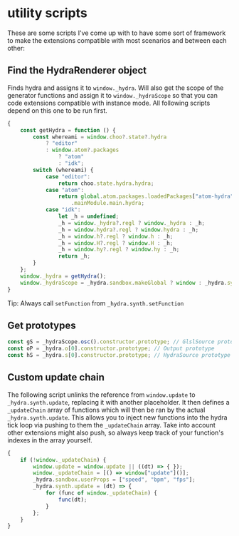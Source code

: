 # utility scripts

These are some scripts I've come up with to have some sort of framework to make the extensions compatible with most scenarios and between each other:

## Find the HydraRenderer object

Finds hydra and assigns it to `window._hydra`. Will also get the scope of the generator functions and assign it to `window._hydraScope` so that you can code extensions compatible with instance mode. All following scripts depend on this one to be run first.

```js
{
    const getHydra = function () {
        const whereami = window.choo?.state?.hydra
            ? "editor"
            : window.atom?.packages
                ? "atom"
                : "idk";
        switch (whereami) {
            case "editor":
                return choo.state.hydra.hydra;
            case "atom":
                return global.atom.packages.loadedPackages["atom-hydra"]
                    .mainModule.main.hydra;
            case "idk":
                let _h = undefined;
                _h = window._hydra?.regl ? window._hydra : _h;
                _h = window.hydra?.regl ? window.hydra : _h;
                _h = window.h?.regl ? window.h : _h;
                _h = window.H?.regl ? window.H : _h;
                _h = window.hy?.regl ? window.hy : _h;
                return _h;
        }
    };
    window._hydra = getHydra();
    window._hydraScope = _hydra.sandbox.makeGlobal ? window : _hydra.synth;
}
```

Tip: Always call `setFunction` from `_hydra.synth.setFunction` 

## Get prototypes

```js
const gS = _hydraScope.osc().constructor.prototype; // GlslSource prototype
const oP = _hydra.o[0].constructor.prototype; // Output prototype
const hS = _hydra.s[0].constructor.prototype; // HydraSource prototype
```

## Custom update chain

The following script unlinks the reference from `window.update` to `_hydra.synth.update`, replacing it with another placeholder. It then defines a `_updateChain` array of functions which will then be ran by the actual `_hydra.synth.update`. This allows you to inject new functions into the hydra tick loop via pushing to them the `_updateChain` array. Take into account other extensions might also push, so always keep track of your function's indexes in the array yourself.

```js
{
    if (!window._updateChain) {
        window.update = window.update || ((dt) => { });
        window._updateChain = [() => window["update"]()];
        _hydra.sandbox.userProps = ["speed", "bpm", "fps"];
        _hydra.synth.update = (dt) => {
            for (func of window._updateChain) {
                func(dt);
            }
        };
    }
}
```
